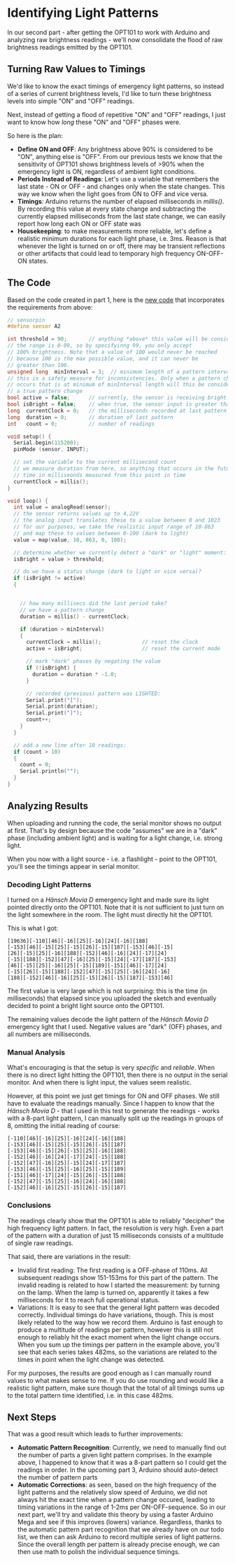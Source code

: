 # Identifying Light Patterns

In our second part - after getting the OPT101 to work with Arduino and analyzing raw brightness readings - we'll now consolidate the flood of raw brightness readings emitted by the OPT101.

## Turning Raw Values to Timings

We'd like to know the exact timings of emergency light patterns, so instead of a series of current brightness levels, I'd like to turn these brightness levels into simple "ON" and "OFF" readings.

Next, instead of getting a flood of repetitive "ON" and "OFF" readings, I just want to know how *long* these "ON" and "OFF" phases were.

So here is the plan:

* **Define ON and OFF**: Any brightness above 90% is considered to be "ON", anything else is "OFF". From our previous tests we know that the sensitivity of OPT101 shows brightness levels of >90% when the emergency light is ON, regardless of ambient light conditions.
* **Periods Instead of Readings**: Let's use a variable that remembers the last state - ON or OFF - and changes only when the state changes. This way we know when the light goes from ON to OFF and vice versa.
* **Timings**: Arduino returns the number of elapsed milliseconds in *millis()*. By recording this value at every state change and subtracting the currently elapsed milliseconds from the last state change, we can easily report how long each ON or OFF state was
* **Housekeeping**: to make measurements more reliable, let's define a realistic minimum durations for each light phase, i.e. 3ms. Reason is that whenever the light is turned on or off, there may be transient reflections or other artifacts that could lead to temporary high frequency ON-OFF-ON states.

## The Code

Based on the code created in part 1, here is the [new code](./1_DetectLightAndDark/1_DetectLightAndDark.ino) that incorporates the requirements from above:



```c++
// sensorpin
#define sensor A2

int threshold = 90;       // anything *above* this value will be considered BRIGHT
// the range is 0-99, so by specifyinng 99, you only accept
// 100% brightness. Note that a value of 100 would never be reached
// because 100 is the max possible value, and it can never be
// greater than 100.
unsigned long  minInterval = 3;  // minimum length of a pattern interval in millisec
// this is a safety measure for inconsistencies. Only when a pattern change
// occurs that is at minimum of minInterval length will this be considered
// a true pattern change
bool active = false;      // currently, the sensor is receiving bright light
bool isBright = false;    // when true, the sensor input is greater than 95% so there is strong light shining on it
long  currentClock = 0;   // the milliseconds recorded at last pattern change
long  duration = 0;       // duration of last pattern
int   count = 0;          // number of readings

void setup() {
  Serial.begin(115200);
  pinMode (sensor, INPUT);

  // set the variable to the current millisecond count
  // we measure duration from here, so anything that occurs in the future will be the
  // time in milliseonds measured from this point in time
  currentClock = millis();
}

void loop() {
  int value = analogRead(sensor);
  // the sensor returns values up to 4,22V
  // the analog input translates these to a value between 0 and 1023
  // for our purposes, we take the realistic input range of 10-863
  // and map these to values between 0-100 (dark to light)
  value = map(value, 10, 863, 0, 100);

  // determine whether we currently detect a "dark" or "light" moment:
  isBright = value > threshold;

  // do we have a status change (dark to light or vice versa)?
  if (isBright != active)
  {


    // how many millisecs did the last period take?
    // we have a pattern change
    duration = millis() - currentClock;

    if (duration > minInterval)
    {
      currentClock = millis();             // reset the clock
      active = isBright;                   // reset the current mode

      // mark "dark" phases by negating the value
      if (!isBright) {
        duration = duration * -1.0;
      }

      // recorded (previous) pattern was LIGHTED:
      Serial.print("[");
      Serial.print(duration);
      Serial.print("]");
      count++;
    }
  }

  // add a new line after 10 readings:
  if (count > 10)
  {
    count = 0;
    Serial.println("");
  }
}

```

## Analyzing Results

When uploading and running the code, the serial monitor shows no output at first. That's by design because the code "assumes" we are in a "dark" phase (including ambient light) and is waiting for a light change, i.e. strong light.

When you now with a light source - i.e. a flashlight - point to the OPT101, you'll see the timings appear in serial monitor. 

### Decoding Light Patterns

I turned on a *Hänsch Movia D* emergency light and made sure its light pointed directly onto the OPT101. Note that it is not sufficient to just turn on the light somewhere in the room. The light must directly hit the OPT101.

This is what I got:

```
[19636][-110][46][-16][25][-16][24][-16][188]
[-153][46][-15][25][-15][26][-15][187][-153][46][-15]
[26][-15][25][-16][188][-152][46][-16][24][-17][24]
[-15][188][-152][47][-16][25][-15][24][-17][187][-153]
[46][-15][25][-16][25][-15][189][-151][46][-17][24]
[-15][26][-15][188][-152][47][-15][25][-16][24][-16]
[188][-152][46][-16][25][-15][26][-15][187][-153][46]
```

The first value is very large which is not surprising: this is the time (in milliseconds) that elapsed since you uploaded the sketch and eventually decided to point a bright light source onto the OPT101.

The remaining values decode the light pattern of the *Hänsch Movia D* emergency light that I used. Negative values are "dark" (OFF) phases, and all numbers are milliseconds.

### Manual Analysis

What's encouraging is that the setup is very *specific* and *reliable*. When there is no direct light hitting the OPT101, then there is no output in the serial monitor. And when there is light input, the values seem realistic.

However, at this point we just get timings for ON and OFF phases. We still have to evaluate the readings manually. Since I happen to know that the *Hänsch Movia D* - that I used in this test to generate the readings - works with a 8-part light pattern, I can manually split up the readings in groups of 8, omitting the initial reading of course:

```
[-110][46][-16][25][-16][24][-16][188]
[-153][46][-15][25][-15][26][-15][187]
[-153][46][-15][26][-15][25][-16][188]
[-152][46][-16][24][-17][24][-15][188]
[-152][47][-16][25][-15][24][-17][187]
[-153][46][-15][25][-16][25][-15][189]
[-151][46][-17][24][-15][26][-15][188]
[-152][47][-15][25][-16][24][-16][188]
[-152][46][-16][25][-15][26][-15][187]
```

### Conclusions

The readings clearly show that the OPT101 is able to reliably "decipher" the high frequency light pattern. In fact, the resolution is very high. Even a part of the pattern with a duration of just 15 milliseconds consists of a multitude of single raw readings.

That said, there are variations in the result:

* Invalid first reading: The first reading is a OFF-phase of 110ms. All subsequent readings show 151-153ms for this part of the pattern. The invalid reading is related to how I started the measurement: by turning on the lamp. When the lamp is turned on, apparently it takes a few milliseconds for it to reach full operational status.
* Variations: It is easy to see that the general light pattern was decoded correctly. Individual timings do have variations, though. This is most likely related to the way how we record them. Arduino is fast enough to produce a multitude of readings per pattern, however this is still not enough to reliably hit the exact moment when the light change occurs. When you sum up the timings per pattern in the example above, you'll see that each series takes 482ms, so the variations are related to the times in point when the light change was detected.

For my purposes, the results are good enough as I can manually round values to what makes sense to me. If you do use rounding and would like a realistic light pattern, make sure though that the total of all timings sums up to the total pattern time identified, i.e. in this case 482ms.

## Next Steps

That was a good result which leads to further improvements:

* **Automatic Pattern Recognition**: Currently, we need to manually find out the number of parts a given light pattern comprises. In the example above, I happened to know that it was a 8-part pattern so I could get the readings in order. In the upcoming part 3, Arduino should auto-detect the number of pattern parts
* **Automatic Corrections**: as seen, based on the high frequency of the light patterns and the relatively slow speed of Arduino, we did not always hit the exact time when a pattern change occured, leading to timing variations in the range of 1-2ms per ON-OFF-sequence. So in our next part, we'll try and validate this theory by using a faster Arduino Mega and see if this improves (lowers) variance. Regardless, thanks to the automatic pattern part recognition that we already have on our todo list, we then can ask Arduino to record multiple series of light patterns. Since the overall length per pattern is already precise  enough, we can then use math to polish the individual sequence timings.




